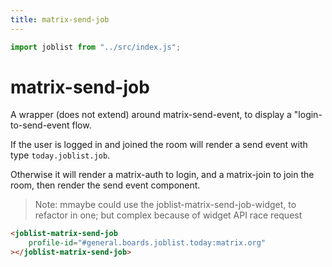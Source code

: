 ```yaml
---
title: matrix-send-job
---
```

```js
import joblist from "../src/index.js";
```

# matrix-send-job

A wrapper (does not extend) around matrix-send-event, to display a
"login-to-send-event flow.

If the user is logged in and joined the room will render a send event
with type `today.joblist.job`.

Otherwise it will render a matrix-auth to login, and a matrix-join to
join the room, then render the send event component.

> Note: mmaybe could use the joblist-matrix-send-job-widget, to
> refactor in one; but complex because of widget API race request

```html
<joblist-matrix-send-job
	profile-id="#general.boards.joblist.today:matrix.org"
></joblist-matrix-send-job>
```

<joblist-matrix-send-job profile-id="#general.boards.joblist.today:matrix.org"></joblist-matrix-send-job>
